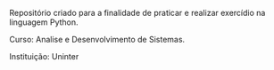 Repositório criado para a finalidade de praticar e realizar exercídio na linguagem Python.

Curso: Analise e Desenvolvimento de Sistemas.

Instituição: Uninter